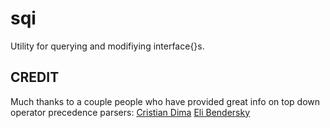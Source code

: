 # sqi
Utility for querying and modifiying interface{}s.


## CREDIT ##

Much thanks to a couple people who have provided great info on top down operator precedence parsers:
[Cristian Dima](http://www.cristiandima.com/top-down-operator-precedence-parsing-in-go)
[Eli Bendersky](https://eli.thegreenplace.net/2010/01/02/top-down-operator-precedence-parsing)